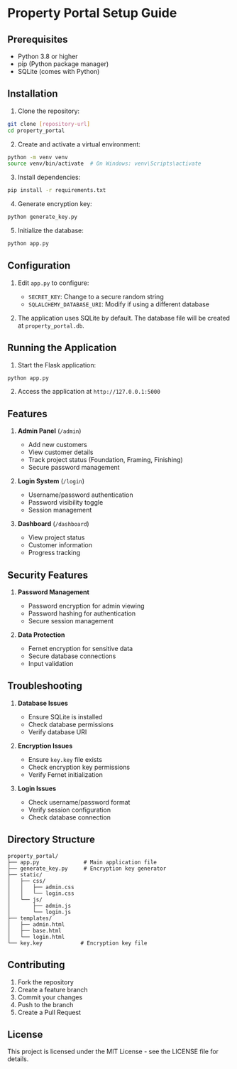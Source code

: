 # Property Portal Setup Guide

## Prerequisites
- Python 3.8 or higher
- pip (Python package manager)
- SQLite (comes with Python)

## Installation

1. Clone the repository:
```bash
git clone [repository-url]
cd property_portal
```

2. Create and activate a virtual environment:
```bash
python -m venv venv
source venv/bin/activate  # On Windows: venv\Scripts\activate
```

3. Install dependencies:
```bash
pip install -r requirements.txt
```

4. Generate encryption key:
```bash
python generate_key.py
```

5. Initialize the database:
```bash
python app.py
```

## Configuration

1. Edit `app.py` to configure:
   - `SECRET_KEY`: Change to a secure random string
   - `SQLALCHEMY_DATABASE_URI`: Modify if using a different database

2. The application uses SQLite by default. The database file will be created at `property_portal.db`.

## Running the Application

1. Start the Flask application:
```bash
python app.py
```

2. Access the application at `http://127.0.0.1:5000`

## Features

1. **Admin Panel** (`/admin`)
   - Add new customers
   - View customer details
   - Track project status (Foundation, Framing, Finishing)
   - Secure password management

2. **Login System** (`/login`)
   - Username/password authentication
   - Password visibility toggle
   - Session management

3. **Dashboard** (`/dashboard`)
   - View project status
   - Customer information
   - Progress tracking

## Security Features

1. **Password Management**
   - Password encryption for admin viewing
   - Password hashing for authentication
   - Secure session management

2. **Data Protection**
   - Fernet encryption for sensitive data
   - Secure database connections
   - Input validation

## Troubleshooting

1. **Database Issues**
   - Ensure SQLite is installed
   - Check database permissions
   - Verify database URI

2. **Encryption Issues**
   - Ensure `key.key` file exists
   - Check encryption key permissions
   - Verify Fernet initialization

3. **Login Issues**
   - Check username/password format
   - Verify session configuration
   - Check database connection

## Directory Structure
```
property_portal/
├── app.py              # Main application file
├── generate_key.py     # Encryption key generator
├── static/
│   ├── css/
│   │   ├── admin.css
│   │   └── login.css
│   └── js/
│       ├── admin.js
│       └── login.js
├── templates/
│   ├── admin.html
│   ├── base.html
│   └── login.html
└── key.key            # Encryption key file
```

## Contributing

1. Fork the repository
2. Create a feature branch
3. Commit your changes
4. Push to the branch
5. Create a Pull Request

## License

This project is licensed under the MIT License - see the LICENSE file for details.
